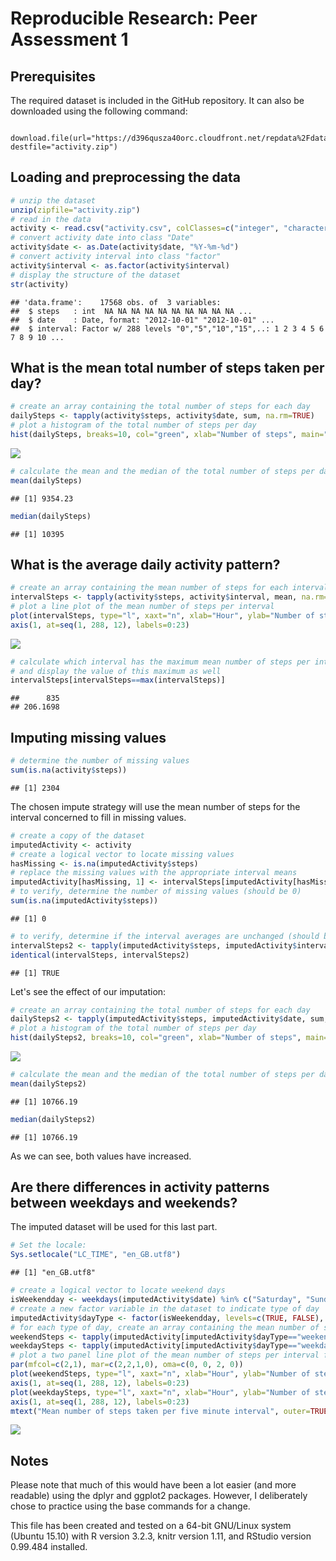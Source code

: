 # Reproducible Research: Peer Assessment 1


## Prerequisites

The required dataset is included in the GitHub repository. It can also be downloaded using the following command:

        download.file(url="https://d396qusza40orc.cloudfront.net/repdata%2Fdata%2Factivity.zip", destfile="activity.zip")


## Loading and preprocessing the data


```r
# unzip the dataset
unzip(zipfile="activity.zip")
# read in the data
activity <- read.csv("activity.csv", colClasses=c("integer", "character", "integer"))
# convert activity date into class "Date"
activity$date <- as.Date(activity$date, "%Y-%m-%d")
# convert activity interval into class "factor"
activity$interval <- as.factor(activity$interval)
# display the structure of the dataset
str(activity)
```

```
## 'data.frame':	17568 obs. of  3 variables:
##  $ steps   : int  NA NA NA NA NA NA NA NA NA NA ...
##  $ date    : Date, format: "2012-10-01" "2012-10-01" ...
##  $ interval: Factor w/ 288 levels "0","5","10","15",..: 1 2 3 4 5 6 7 8 9 10 ...
```


## What is the mean total number of steps taken per day?


```r
# create an array containing the total number of steps for each day
dailySteps <- tapply(activity$steps, activity$date, sum, na.rm=TRUE)
# plot a histogram of the total number of steps per day
hist(dailySteps, breaks=10, col="green", xlab="Number of steps", main="Total number of steps taken per day")
```

![](PA1_template_files/figure-html/unnamed-chunk-2-1.png) 

```r
# calculate the mean and the median of the total number of steps per day
mean(dailySteps)
```

```
## [1] 9354.23
```

```r
median(dailySteps)
```

```
## [1] 10395
```


## What is the average daily activity pattern?


```r
# create an array containing the mean number of steps for each interval
intervalSteps <- tapply(activity$steps, activity$interval, mean, na.rm=TRUE)
# plot a line plot of the mean number of steps per interval
plot(intervalSteps, type="l", xaxt="n", xlab="Hour", ylab="Number of steps", main="Mean number of steps taken per five minute interval")
axis(1, at=seq(1, 288, 12), labels=0:23)
```

![](PA1_template_files/figure-html/unnamed-chunk-3-1.png) 

```r
# calculate which interval has the maximum mean number of steps per interval
# and display the value of this maximum as well
intervalSteps[intervalSteps==max(intervalSteps)]
```

```
##      835 
## 206.1698
```


## Imputing missing values


```r
# determine the number of missing values
sum(is.na(activity$steps))
```

```
## [1] 2304
```

The chosen impute strategy will use the mean number of steps for the interval concerned to fill in missing values.


```r
# create a copy of the dataset
imputedActivity <- activity
# create a logical vector to locate missing values
hasMissing <- is.na(imputedActivity$steps)
# replace the missing values with the appropriate interval means
imputedActivity[hasMissing, 1] <- intervalSteps[imputedActivity[hasMissing, 3]]
# to verify, determine the number of missing values (should be 0)
sum(is.na(imputedActivity$steps))
```

```
## [1] 0
```

```r
# to verify, determine if the interval averages are unchanged (should be TRUE)
intervalSteps2 <- tapply(imputedActivity$steps, imputedActivity$interval, mean, na.rm=TRUE)
identical(intervalSteps, intervalSteps2)
```

```
## [1] TRUE
```

Let's see the effect of our imputation:


```r
# create an array containing the total number of steps for each day
dailySteps2 <- tapply(imputedActivity$steps, imputedActivity$date, sum, na.rm=TRUE)
# plot a histogram of the total number of steps per day
hist(dailySteps2, breaks=10, col="green", xlab="Number of steps", main="Total number of steps taken per day")
```

![](PA1_template_files/figure-html/unnamed-chunk-6-1.png) 

```r
# calculate the mean and the median of the total number of steps per day
mean(dailySteps2)
```

```
## [1] 10766.19
```

```r
median(dailySteps2)
```

```
## [1] 10766.19
```

As we can see, both values have increased.


## Are there differences in activity patterns between weekdays and weekends?

The imputed dataset will be used for this last part.


```r
# Set the locale:
Sys.setlocale("LC_TIME", "en_GB.utf8")
```

```
## [1] "en_GB.utf8"
```

```r
# create a logical vector to locate weekend days
isWeekendday <- weekdays(imputedActivity$date) %in% c("Saturday", "Sunday")
# create a new factor variable in the dataset to indicate type of day
imputedActivity$dayType <- factor(isWeekendday, levels=c(TRUE, FALSE), labels=c("weekend", "weekday"))
# for each type of day, create an array containing the mean number of steps for each interval
weekendSteps <- tapply(imputedActivity[imputedActivity$dayType=="weekend",]$steps, imputedActivity[imputedActivity$dayType=="weekend",]$interval, mean, na.rm=TRUE)
weekdaySteps <- tapply(imputedActivity[imputedActivity$dayType=="weekday",]$steps, imputedActivity[imputedActivity$dayType=="weekday",]$interval, mean, na.rm=TRUE)
# plot a two panel line plot of the mean number of steps per interval for each type of day
par(mfcol=c(2,1), mar=c(2,2,1,0), oma=c(0, 0, 2, 0))
plot(weekendSteps, type="l", xaxt="n", xlab="Hour", ylab="Number of steps", main="Weekend")
axis(1, at=seq(1, 288, 12), labels=0:23)
plot(weekdaySteps, type="l", xaxt="n", xlab="Hour", ylab="Number of steps", main="Weekday")
axis(1, at=seq(1, 288, 12), labels=0:23)
mtext("Mean number of steps taken per five minute interval", outer=TRUE)
```

![](PA1_template_files/figure-html/unnamed-chunk-7-1.png) 


## Notes

Please note that much of this would have been a lot easier (and more readable) using the dplyr and ggplot2 packages. However, I deliberately chose to practice using the base commands for a change.

This file has been created and tested on a 64-bit GNU/Linux system (Ubuntu 15.10) with R version 3.2.3, knitr version 1.11, and RStudio version 0.99.484 installed.
